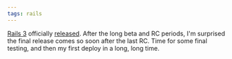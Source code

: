 ```yaml
---
tags: rails
---
```


[Rails 3](/wiki/Rails_3) officially [released](http://weblog.rubyonrails.org/2010/8/29/rails-3-0-it-s-done). After the long beta and RC periods, I'm surprised the final release comes so soon after the last RC. Time for some final testing, and then my first deploy in a long, long time.

